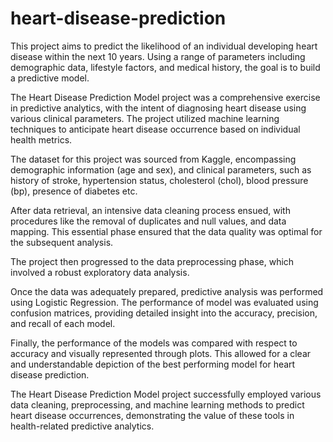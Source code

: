 # heart-disease-prediction

This project aims to predict the likelihood of an individual developing heart disease within the next 10 years. Using a range of parameters including demographic data, lifestyle factors, and medical history, the goal is to build a predictive model.

The Heart Disease Prediction Model project was a comprehensive exercise in predictive analytics, with the intent of diagnosing heart disease using various clinical parameters. The project utilized machine learning techniques to anticipate heart disease occurrence based on individual health metrics.

The dataset for this project was sourced from Kaggle, encompassing demographic information (age and sex), and clinical parameters, such as history of stroke, hypertension status, cholesterol (chol), blood pressure (bp), presence of diabetes etc.

After data retrieval, an intensive data cleaning process ensued, with procedures like the removal of duplicates and null values, and data mapping. This essential phase ensured that the data quality was optimal for the subsequent analysis.

The project then progressed to the data preprocessing phase, which involved a robust exploratory data analysis. 

Once the data was adequately prepared, predictive analysis was performed using Logistic Regression. The performance of model was evaluated using confusion matrices, providing detailed insight into the accuracy, precision, and recall of each model.

Finally, the performance of the models was compared with respect to accuracy and visually represented through plots. This allowed for a clear and understandable depiction of the best performing model for heart disease prediction.

The Heart Disease Prediction Model project successfully employed various data cleaning, preprocessing, and machine learning methods to predict heart disease occurrences, demonstrating the value of these tools in health-related predictive analytics.
